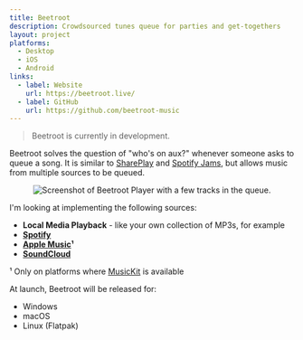 ```yaml
---
title: Beetroot
description: Crowdsourced tunes queue for parties and get-togethers
layout: project
platforms:
  - Desktop
  - iOS
  - Android
links:
  - label: Website
    url: https://beetroot.live/
  - label: GitHub
    url: https://github.com/beetroot-music
---
```


> Beetroot is currently in development.

Beetroot solves the question of "who's on aux?" whenever someone asks to queue a song. It is similar to [SharePlay] and [Spotify Jams], but allows music from multiple sources to be queued.

<div style="text-align:center">
  <img src="{{ '/assets/images/beetroot/client-feb-2025.png' | relative_url }}" alt="Screenshot of Beetroot Player with a few tracks in the queue." style="max-width:100%">
</div>

[SharePlay]: https://support.apple.com/en-nz/guide/iphone/iphb657eb791/ios
[Spotify Jams]: https://support.spotify.com/us/article/jam

I'm looking at implementing the following sources:

* **Local Media Playback** - like your own collection of MP3s, for example
* **[Spotify]**
* **[Apple Music]¹**
* **[SoundCloud]**

[Spotify]: https://spotify.com/
[Apple Music]: https://music.apple.com/
[SoundCloud]: https://soundcloud.com/

¹ Only on platforms where [MusicKit](https://developer.apple.com/musickit) is available

At launch, Beetroot will be released for:

* Windows
* macOS
* Linux (Flatpak)
